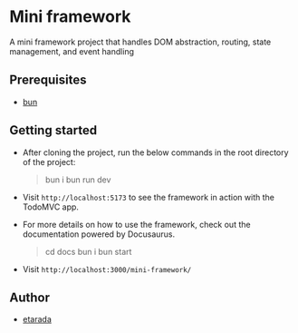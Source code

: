 # Mini framework

A mini framework project that handles DOM abstraction, routing, state management, and event handling

## Prerequisites

- [bun](https://bun.sh/docs/installation)

## Getting started

- After cloning the project, run the below commands in the root directory of the project:
  > bun i
  > bun run dev
- Visit `http://localhost:5173` to see the framework in action with the TodoMVC app.

- For more details on how to use the framework, check out the documentation powered by Docusaurus.
  > cd docs
  > bun i
  > bun start
- Visit `http://localhost:3000/mini-framework/`

## Author

- [etarada](https://learn.reboot01.com/git/etarada)
